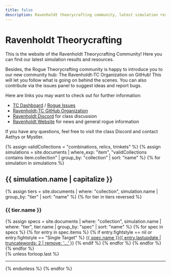 ```yaml
---
title: false
description: Ravenholdt theorycrafting community, latest simulation results and resources -based on SimulationCraft- for World of Warcraft rogues.
---
```


Ravenholdt Theorycrafting
=========================

This is the website of the Ravenholdt Theorycrafting Community! Here you can find our latest simulation results and resources.

Besides, the Rogue Theorycrafting community is happy to introduce you to our new community hub: The Ravenholdt-TC Organization on GitHub! This will let you follow what is going on behind the scenes. You can also contribute via the issues panel to suggest ideas and report bugs.

Here are links you may want to check out for further information:

- <a target="blank" href="https://github.com/Ravenholdt-TC/Rogue/projects/1">TC Dashboard</a> / <a target="blank" href="https://github.com/Ravenholdt-TC/Rogue/issues">Rogue Issues</a>
- <a target="blank" href="https://github.com/Ravenholdt-TC">Ravenholdt-TC GitHub Organization</a>
- <a target="blank" href="https://discord.gg/x3R9z9g">Ravenholdt Discord</a> for class discussion
- <a target="blank" href="http://www.ravenholdt.net/">Ravenholdt Website</a> for news and general rogue information

If you have any questions, feel free to visit the class Discord and contact Aethys or Mystler.

{% assign validCollections = "combinations, relics, trinkets" %}
{% assign simulations = site.documents | where_exp: "item", "validCollections contains item.collection" | group_by: "collection" | sort: "name" %}
{% for simulation in simulations %}
<h2>{{ simulation.name | capitalize }}</h2>
<div class="row">
  {% assign tiers = site.documents | where: "collection", simulation.name | group_by: "tier" | sort: "name" %}
  {% for tier in tiers reversed %}
  <div class="col-sm-6">
    <h3>{{ tier.name }}</h3>
    <div class="list-group">
    {% assign specs = site.documents | where: "collection", simulation.name | where: "tier", tier.name | group_by: "spec" | sort: "name" %}
    {% for spec in specs %}
    {% for entry in spec.items %}
    {% if entry.fightstyle == nil or entry.fightstyle == "Single Target" %}
      <a class="list-group-item" href="{{ entry.url }}">{{ spec.name }}<span class="update-date">{{ entry.lastupdate | truncatewords: 2 | remove: '...' }}</span></a>
    {% endif %}
    {% endfor %}
    {% endfor %}
    </div>
  </div>
  {% endfor %}
</div>
{% unless forloop.last %}
<hr>
{% endunless %}
{% endfor %}
